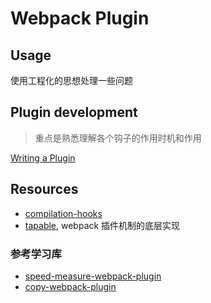 # Webpack Plugin

## Usage
使用工程化的思想处理一些问题

## Plugin development

> 重点是熟悉理解各个钩子的作用时机和作用

[Writing a Plugin](./Writing-a-Plugin.md)

## Resources

- [compilation-hooks](https://webpack.js.org/api/compilation-hooks)
- [tapable](https://github.com/webpack/tapable), webpack 插件机制的底层实现

### 参考学习库

- [speed-measure-webpack-plugin](https://github.com/stephencookdev/speed-measure-webpack-plugin)
- [copy-webpack-plugin](https://github.com/webpack-contrib/copy-webpack-plugin)
